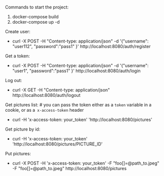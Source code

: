 Commands to start the project:
  1. docker-compose build
  2. docker-compose up -d

Create user:
  - curl -X POST -H "Content-type: application/json" -d '{"username": "user112", "password":"pass1" }' http://localhost:8080/auth/register

Get a token: 
  - curl -X POST -H "Content-type: application/json" -d '{"username": "user1", "password":"pass1" }' http://localhost:8080/auth/login

Log out:
  - curl -X GET -H "Content-type: application/json" http://localhost:8080/auth/logout


Get pictures list:
    # you can pass the token either as a `token` variable in a cookie, or as a` x-access-token` header
  - curl -H 'x-access-token: your_token' 'http://localhost:8080/pictures'

Get picture by id:
  - curl -H 'x-access-token: your_token' 'http://localhost:8080/pictures/PICTURE_ID'

Put pictures:
  - curl -X POST -H 'x-access-token: your_token' -F "foo[]=@path_to.jpeg" -F "foo[]=@path_to.jpeg" http://localhost:8080/pictures